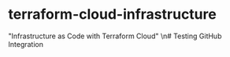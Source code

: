 # terraform-cloud-infrastructure
"Infrastructure as Code with Terraform Cloud"
\n# Testing GitHub Integration
